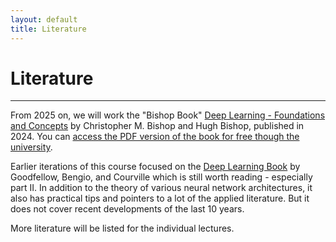 ```yaml
---
layout: default
title: Literature
---
```


# Literature
---------------------------------

From 2025 on, we will work the "Bishop Book" [Deep Learning - Foundations and Concepts](https://www.bishopbook.com/) by Christopher M. Bishop and Hugh Bishop, published in 2024. 
You can [access the PDF version of the book for free though the university](https://link.springer.com/book/10.1007/978-3-031-45468-4).

Earlier iterations of this course focused on the [Deep Learning Book](http://www.deeplearningbook.org/) by Goodfellow, Bengio, and Courville which is still worth reading - especially part II. In addition to the theory of various neural network architectures, it also has practical tips and pointers to a lot of the applied literature. But it does not cover recent developments of the last 10 years.

More literature will be listed for the individual lectures.  


